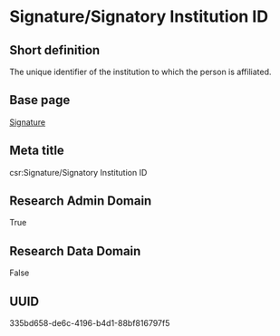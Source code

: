 # Signature/Signatory Institution ID
## Short definition
The unique identifier of the institution to which the person is affiliated.
## Base page
[Signature](../Objects/Signature.md)
## Meta title
csr:Signature/Signatory Institution ID
## Research Admin Domain
True
## Research Data Domain
False
## UUID
335bd658-de6c-4196-b4d1-88bf816797f5
